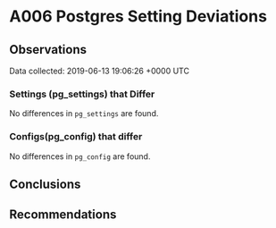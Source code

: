 # A006 Postgres Setting Deviations #

## Observations ##
Data collected: 2019-06-13 19:06:26 +0000 UTC  

### Settings (pg_settings) that Differ ###

No differences in `pg_settings` are found.

### Configs(pg_config) that differ ###

No differences in `pg_config` are found.



## Conclusions ##


## Recommendations ##

